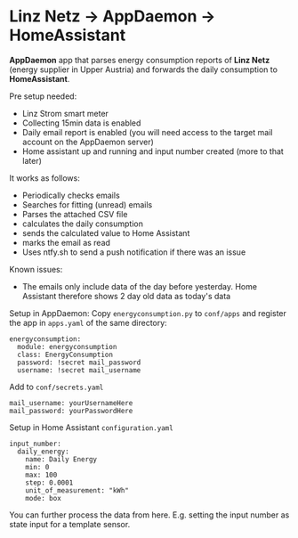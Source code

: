 # Linz Netz -> AppDaemon -> HomeAssistant

**AppDaemon** app that parses energy consumption reports of **Linz Netz** (energy supplier in Upper Austria) and forwards the daily consumption to **HomeAssistant**.

Pre setup needed:
- Linz Strom smart meter
- Collecting 15min data is enabled 
- Daily email report is enabled (you will need access to the target mail account on the AppDaemon server)
- Home assistant up and running and input number created (more to that later)
  
It works as follows:
- Periodically checks emails
- Searches for fitting (unread) emails
- Parses the attached CSV file
- calculates the daily consumption
- sends the calculated value to Home Assistant
- marks the email as read
- Uses ntfy.sh to send a push notification if there was an issue

Known issues:
- The emails only include data of the day before yesterday. Home Assistant therefore shows 2 day old data as today's data

Setup in AppDaemon:
Copy `energyconsumption.py` to `conf/apps` and register the app in `apps.yaml` of the same directory:
```
energyconsumption:
  module: energyconsumption
  class: EnergyConsumption
  password: !secret mail_password
  username: !secret mail_username
```
Add to `conf/secrets.yaml`
```
mail_username: yourUsernameHere
mail_password: yourPasswordHere
```

Setup in Home Assistant
`configuration.yaml`
```
input_number:
  daily_energy:
    name: Daily Energy
    min: 0
    max: 100
    step: 0.0001
    unit_of_measurement: "kWh"
    mode: box
```

You can further process the data from here. E.g. setting the input number as state input for a template sensor.
